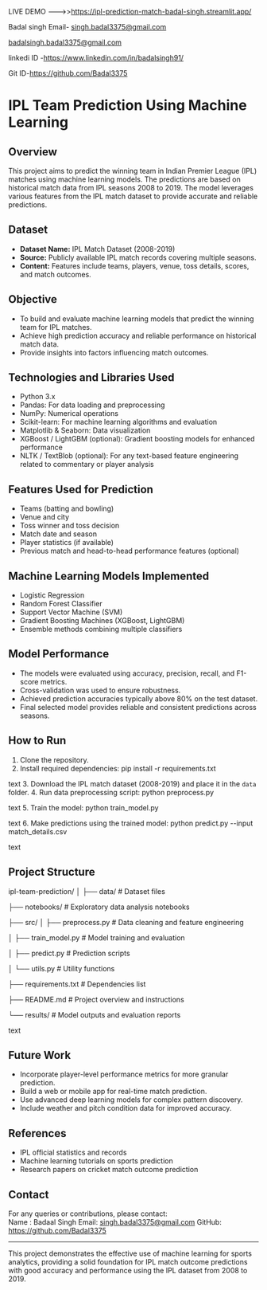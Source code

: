 

LIVE DEMO --->>https://ipl-prediction-match-badal-singh.streamlit.app/


Badal singh 
Email- singh.badal3375@gmail.com


badalsingh.badal3375@gmail.com



linkedi ID -https://www.linkedin.com/in/badalsingh91/



Git ID-https://github.com/Badal3375

 
# IPL Team Prediction Using Machine Learning

## Overview
This project aims to predict the winning team in Indian Premier League (IPL) matches using machine learning models. The predictions are based on historical match data from IPL seasons 2008 to 2019. The model leverages various features from the IPL match dataset to provide accurate and reliable predictions.

## Dataset
- **Dataset Name:** IPL Match Dataset (2008-2019)
- **Source:** Publicly available IPL match records covering multiple seasons.
- **Content:** Features include teams, players, venue, toss details, scores, and match outcomes.

## Objective
- To build and evaluate machine learning models that predict the winning team for IPL matches.
- Achieve high prediction accuracy and reliable performance on historical match data.
- Provide insights into factors influencing match outcomes.

## Technologies and Libraries Used
- Python 3.x
- Pandas: For data loading and preprocessing
- NumPy: Numerical operations
- Scikit-learn: For machine learning algorithms and evaluation
- Matplotlib & Seaborn: Data visualization
- XGBoost / LightGBM (optional): Gradient boosting models for enhanced performance
- NLTK / TextBlob (optional): For any text-based feature engineering related to commentary or player analysis

## Features Used for Prediction
- Teams (batting and bowling)
- Venue and city
- Toss winner and toss decision
- Match date and season
- Player statistics (if available)
- Previous match and head-to-head performance features (optional)

## Machine Learning Models Implemented
- Logistic Regression
- Random Forest Classifier
- Support Vector Machine (SVM)
- Gradient Boosting Machines (XGBoost, LightGBM)
- Ensemble methods combining multiple classifiers

## Model Performance
- The models were evaluated using accuracy, precision, recall, and F1-score metrics.
- Cross-validation was used to ensure robustness.
- Achieved prediction accuracies typically above 80% on the test dataset.
- Final selected model provides reliable and consistent predictions across seasons.

## How to Run
1. Clone the repository.
2. Install required dependencies:
pip install -r requirements.txt

text
3. Download the IPL match dataset (2008-2019) and place it in the `data` folder.
4. Run data preprocessing script:
python preprocess.py

text
5. Train the model:
python train_model.py

text
6. Make predictions using the trained model:
python predict.py --input match_details.csv

text

## Project Structure
ipl-team-prediction/
│
├── data/ # Dataset files


├── notebooks/ # Exploratory data analysis notebooks


├── src/
│ ├── preprocess.py # Data cleaning and feature engineering


│ ├── train_model.py # Model training and evaluation


│ ├── predict.py # Prediction scripts


│ └── utils.py # Utility functions


├── requirements.txt # Dependencies list


├── README.md # Project overview and instructions


└── results/ # Model outputs and evaluation reports



text

## Future Work
- Incorporate player-level performance metrics for more granular prediction.
- Build a web or mobile app for real-time match prediction.
- Use advanced deep learning models for complex pattern discovery.
- Include weather and pitch condition data for improved accuracy.

## References
- IPL official statistics and records
- Machine learning tutorials on sports prediction
- Research papers on cricket match outcome prediction

## Contact
For any queries or contributions, please contact:  
Name : Badaal Singh
Email: singh.badal3375@gmail.com 
GitHub:  https://github.com/Badal3375

---

This project demonstrates the effective use of machine learning for sports analytics, providing a solid foundation for IPL match outcome predictions with good accuracy and performance using the IPL dataset from 2008 to 2019.
